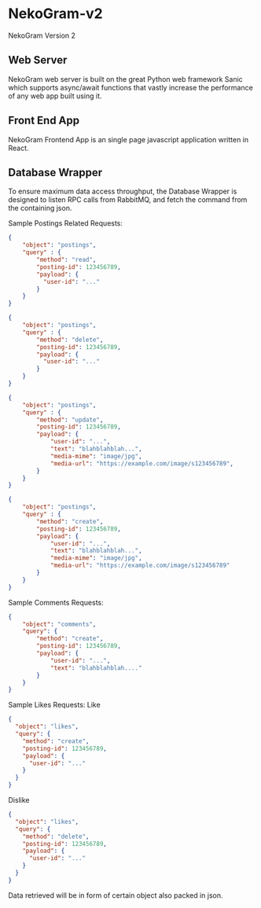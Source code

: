 # NekoGram-v2
NekoGram Version 2

## Web Server

NekoGram web server is built on the great Python web framework Sanic which supports async/await functions that vastly increase the performance of any web app built using it. 

## Front End App

NekoGram Frontend App is an single page javascript application written in React.

## Database Wrapper

To ensure maximum data access throughput, the Database Wrapper is designed to listen RPC calls from RabbitMQ, and fetch the command from the containing json.

Sample Postings Related Requests:
```json
{
    "object": "postings",
    "query" : {
        "method": "read",
        "posting-id": 123456789,
        "payload": {
          "user-id": "..."
        }
    }
}
```
```json
{
    "object": "postings",
    "query" : {
        "method": "delete",
        "posting-id": 123456789,
        "payload": {
          "user-id": "..."
        }
    }
}
```
```json
{
    "object": "postings",
    "query" : {
        "method": "update",
        "posting-id": 123456789,
        "payload": {
            "user-id": "...",
            "text": "blahblahblah...",
            "media-mime": "image/jpg",
            "media-url": "https://example.com/image/s123456789",
        }
    }
}
```
```json
{
    "object": "postings",
    "query" : {
        "method": "create",
        "posting-id": 123456789,
        "payload": {
            "user-id": "...",
            "text": "blahblahblah...",
            "media-mime": "image/jpg",
            "media-url": "https://example.com/image/s123456789"
        }
    }
}
```
Sample Comments Requests:
```json
{
    "object": "comments",
    "query": {
        "method": "create",
        "posting-id": 123456789,
        "payload": {
            "user-id": "...",
            "text": "blahblahblah...."
        }
    }
}
```

Sample Likes Requests:
Like
```json
{
  "object": "likes",
  "query": {
    "method": "create",
    "posting-id": 123456789,
    "payload": {
      "user-id": "..."
    }
  }
}
```
Dislike
```json
{
  "object": "likes",
  "query": {
    "method": "delete",
    "posting-id": 123456789,
    "payload": {
      "user-id": "..."
    }
  }
}
```

Data retrieved will be in form of certain object also packed in json.

